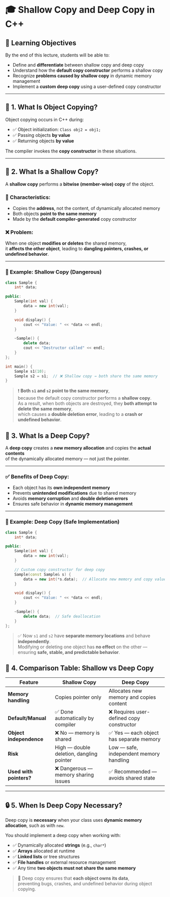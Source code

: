 # 🎓 Shallow Copy and Deep Copy in C++

## 🎯 Learning Objectives

By the end of this lecture, students will be able to:

- Define and **differentiate** between shallow copy and deep copy  
- Understand how the **default copy constructor** performs a shallow copy  
- Recognize **problems caused by shallow copy** in dynamic memory management  
- Implement a **custom deep copy** using a user-defined copy constructor

---

## 📌 1. What Is Object Copying?

Object copying occurs in C++ during:

- ✅ Object initialization: `Class obj2 = obj1;`  
- ✅ Passing objects **by value**  
- ✅ Returning objects **by value**

The compiler invokes the **copy constructor** in these situations.

---

## 🧾 2. What Is a Shallow Copy?

A **shallow copy** performs a **bitwise (member-wise) copy** of the object.

### 🔹 Characteristics:

- Copies the **address**, not the content, of dynamically allocated memory  
- Both objects **point to the same memory**  
- Made by the **default compiler-generated** copy constructor

### ❌ Problem:

When one object **modifies or deletes** the shared memory,  
it **affects the other object**, leading to **dangling pointers, crashes, or undefined behavior**.

---

### 🔸 Example: Shallow Copy (Dangerous)

```cpp
class Sample {
    int* data;

public:
    Sample(int val) {
        data = new int(val);
    }

    void display() {
        cout << "Value: " << *data << endl;
    }

    ~Sample() {
        delete data;
        cout << "Destructor called" << endl;
    }
};

int main() {
    Sample s1(10);
    Sample s2 = s1;  // ❌ Shallow copy → both share the same memory
}
```
> ❗ **Both `s1` and `s2` point to the same memory**,  
> because the default copy constructor performs a **shallow copy**.  
> As a result, when both objects are destroyed, they **both attempt to delete the same memory**,  
> which causes a **double deletion error**, leading to a **crash or undefined behavior**.
## 🔁 3. What Is a Deep Copy?

A **deep copy** creates a **new memory allocation** and copies the **actual contents**  
of the dynamically allocated memory — not just the pointer.

---

### ✅ Benefits of Deep Copy:

- Each object has its **own independent memory**
- Prevents **unintended modifications** due to shared memory
- Avoids **memory corruption** and **double deletion errors**
- Ensures safe behavior in **dynamic memory management**

---

### 🔧 Example: Deep Copy (Safe Implementation)

```cpp
class Sample {
    int* data;

public:
    Sample(int val) {
        data = new int(val);
    }

    // Custom copy constructor for deep copy
    Sample(const Sample& s) {
        data = new int(*s.data);  // Allocate new memory and copy value
    }

    void display() {
        cout << "Value: " << *data << endl;
    }

    ~Sample() {
        delete data;  // Safe deallocation
    }
};
```
> ✅ Now `s1` and `s2` have **separate memory locations** and behave **independently**.  
> Modifying or deleting one object has **no effect** on the other — ensuring **safe, stable, and predictable behavior**.
## 🧠 4. Comparison Table: Shallow vs Deep Copy

| Feature              | **Shallow Copy**                           | **Deep Copy**                                |
|----------------------|---------------------------------------------|-----------------------------------------------|
| **Memory handling**  | Copies pointer only                         | Allocates new memory and copies content       |
| **Default/Manual**   | ✅ Done automatically by compiler           | ❌ Requires user-defined copy constructor      |
| **Object independence** | ❌ No — memory is shared                  | ✅ Yes — each object has separate memory       |
| **Risk**             | High — double deletion, dangling pointer    | Low — safe, independent memory handling       |
| **Used with pointers?** | ❌ Dangerous — memory sharing issues     | ✅ Recommended — avoids shared state           |

---

## 🔒 5. When Is Deep Copy Necessary?

Deep copy is **necessary** when your class uses **dynamic memory allocation**, such as with `new`.

You should implement a deep copy when working with:

- ✅ Dynamically allocated **strings** (e.g., `char*`)
- ✅ **Arrays** allocated at runtime
- ✅ **Linked lists** or tree structures
- ✅ **File handles** or external resource management
- ✅ Any time **two objects must not share the same memory**

> 🔐 Deep copy ensures that **each object owns its data**,  
> preventing bugs, crashes, and undefined behavior during object copying.
